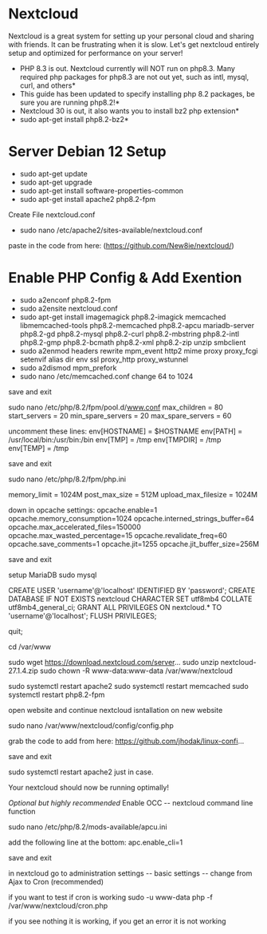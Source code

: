 # Nextcloud

Nextcloud is a great system for setting up your personal cloud and sharing with friends.  It can be frustrating when it is slow.  Let's get nextcloud entirely setup and optimized for performance on your server!

* PHP 8.3 is out.  Nextcloud currently will NOT run on php8.3.  Many required php packages for php8.3 are not out yet, such as intl, mysql, curl, and others*
* This guide has been updated to specify installing php 8.2 packages, be sure you are running php8.2!*
* Nextcloud 30 is out, it also wants you to install bz2 php extension*
* sudo apt-get install php8.2-bz2*


# Server Debian 12 Setup 

- sudo apt-get update
- sudo apt-get upgrade
- sudo apt-get install software-properties-common
- sudo apt-get install apache2 php8.2-fpm

Create File nextcloud.conf

- sudo nano /etc/apache2/sites-available/nextcloud.conf

paste in the code from here:
(https://github.com/New8ie/nextcloud/)

# Enable PHP Config & Add Exention

- sudo a2enconf php8.2-fpm
- sudo a2ensite nextcloud.conf
- sudo apt-get install imagemagick php8.2-imagick memcached libmemcached-tools php8.2-memcached php8.2-apcu mariadb-server php8.2-gd php8.2-mysql php8.2-curl php8.2-mbstring php8.2-intl php8.2-gmp php8.2-bcmath php8.2-xml php8.2-zip unzip smbclient
- sudo a2enmod headers rewrite mpm_event http2 mime proxy proxy_fcgi setenvif alias dir env ssl proxy_http proxy_wstunnel
- sudo a2dismod mpm_prefork
- sudo nano /etc/memcached.conf
  change 64 to 1024

save and exit

sudo nano /etc/php/8.2/fpm/pool.d/www.conf
max_children = 80
start_servers = 20
min_spare_servers = 20
max_spare_servers = 60

uncomment these lines:
env[HOSTNAME] = $HOSTNAME
env[PATH] = /usr/local/bin:/usr/bin:/bin
env[TMP] = /tmp
env[TMPDIR] = /tmp
env[TEMP] = /tmp

save and exit

sudo nano /etc/php/8.2/fpm/php.ini

memory_limit = 1024M
post_max_size = 512M
upload_max_filesize = 1024M

down in opcache settings:
opcache.enable=1
opcache.memory_consumption=1024
opcache.interned_strings_buffer=64
opcache.max_accelerated_files=150000
opcache.max_wasted_percentage=15
opcache.revalidate_freq=60
opcache.save_comments=1
opcache.jit=1255
opcache.jit_buffer_size=256M

save and exit

setup MariaDB
sudo mysql

CREATE USER 'username'@'localhost' IDENTIFIED BY 'password';
CREATE DATABASE IF NOT EXISTS nextcloud CHARACTER SET utf8mb4 COLLATE utf8mb4_general_ci;
GRANT ALL PRIVILEGES ON nextcloud.* TO 'username'@'localhost';
FLUSH PRIVILEGES;

quit;

cd /var/www

sudo wget https://download.nextcloud.com/server...
sudo unzip nextcloud-27.1.4.zip
sudo chown -R www-data:www-data /var/www/nextcloud

sudo systemctl restart apache2
sudo systemctl restart memcached
sudo systemctl restart php8.2-fpm

open website and continue nextcloud isntallation on new website

sudo nano /var/www/nextcloud/config/config.php

grab the code to add from here:
https://github.com/jhodak/linux-confi...

save and exit

sudo systemctl restart apache2 just in case.

Your nextcloud should now be running optimally!

*Optional but highly recommended*
Enable OCC -- nextcloud command line function

sudo nano /etc/php/8.2/mods-available/apcu.ini

add the following line at the bottom:
apc.enable_cli=1

save and exit

in nextcloud go to
administration settings  -- basic settings -- change from Ajax to Cron (recommended)

if you want to test if cron is working
sudo -u www-data php -f /var/www/nextcloud/cron.php

if you see nothing it is working, if you get an error it is not working
